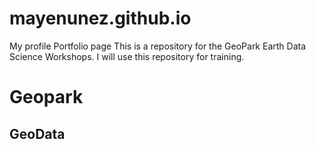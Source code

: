 # mayenunez.github.io
My profile 
Portfolio page
This is a repository for the GeoPark Earth Data Science Workshops. I will use this repository for training.
# Geopark
## GeoData
